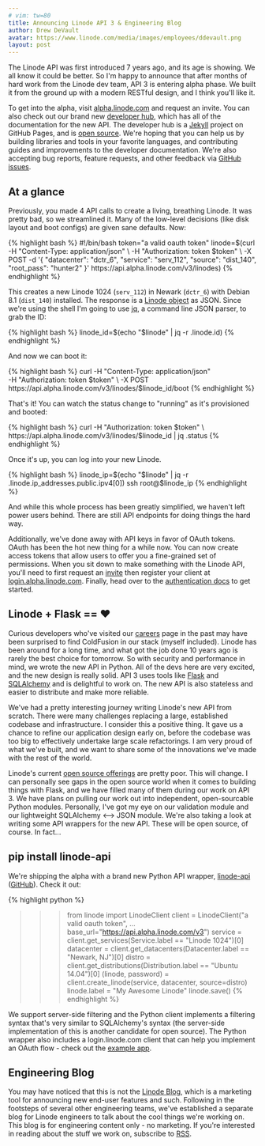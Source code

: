 ```yaml
---
# vim: tw=80
title: Announcing Linode API 3 & Engineering Blog
author: Drew DeVault
avatar: https://www.linode.com/media/images/employees/ddevault.png
layout: post
---
```


The Linode API was first introduced 7 years ago, and its age is showing. We
all know it could be better. So I'm happy to announce that after
months of hard work from the Linode dev team, API 3 is entering
alpha phase. We built it from the ground up with a modern
RESTful design, and I think you'll like it.

To get into the alpha, visit [alpha.linode.com](https://alpha.linode.com) and
request an invite. You can also check out our brand new [developer
hub](https://developers.linode.com), which has all of the documentation for the
new API. The developer hub is a [Jekyll](http://jekyllrb.com/) project on GitHub
Pages, and is [open source](https://github.com/Linode/developers). We're
hoping that you can help us by building libraries and tools in your favorite
languages, and contributing guides and improvements to the developer
documentation. We're also accepting bug reports, feature requests, and other
feedback via
[GitHub issues](https://github.com/Linode/developers/issues).

## At a glance

Previously, you made 4 API calls to create a living, breathing Linode. It was
pretty bad, so we streamlined it. Many of the low-level decisions
(like disk layout and boot configs) are given sane defaults. Now:

<div id="curl-example">
{% highlight bash %}
#!/bin/bash
token="a valid oauth token"
linode=$(curl -H "Content-Type: application/json" \
    -H "Authorization: token $token" \
    -X POST -d '{
        "datacenter": "dctr_6",
        "service": "serv_112",
        "source": "dist_140",
        "root_pass": "hunter2"
    }' https://api.alpha.linode.com/v3/linodes)
{% endhighlight %}
</div>

<script>
var password = Math.random().toString(36).slice(-8);
password += Math.random().toString(36).slice(-8);
var html = document.getElementById('curl-example').innerHTML;
html = html.replace("hunter2", password);
document.getElementById('curl-example').innerHTML = html;
</script>

This creates a new Linode 1024 (`serv_112`) in Newark (`dctr_6`) with Debian 8.1
(`dist_140`) installed. The response is a [Linode
object](http://developers.linode.com/reference/#object-linodes)
as JSON. Since we're using the shell I'm going to use
[jq](https://stedolan.github.io/jq/), a command line JSON parser, to grab the ID:

{% highlight bash %}
linode_id=$(echo "$linode" | jq -r .linode.id)
{% endhighlight %}

And now we can boot it:

{% highlight bash %}
curl -H "Content-Type: application/json" \
    -H "Authorization: token $token" \
    -X POST https://api.alpha.linode.com/v3/linodes/$linode_id/boot
{% endhighlight %}

That's it! You can watch the status change to "running" as it's provisioned and
booted:

{% highlight bash %}
curl -H "Authorization: token $token" \
    https://api.alpha.linode.com/v3/linodes/$linode_id | jq .status
{% endhighlight %}

Once it's up, you can log into your new Linode.

{% highlight bash %}
linode_ip=$(echo "$linode" | jq -r .linode.ip_addresses.public.ipv4[0])
ssh root@$linode_ip
{% endhighlight %}

And while this whole process has been greatly simplified, we
haven't left power users behind. There are still API endpoints for doing
things the hard way.

Additionally, we've done away with API keys in favor of OAuth tokens. OAuth has
been the hot new thing for a while now. You can now create access tokens that
allow users to offer you a fine-grained set of permissions.
When you sit down to make something with the Linode API, you'll need to first
request an [invite](https://alpha.linode.com) then register your client at [login.alpha.linode.com](https://login.alpha.linode.com).
Finally, head over to the [authentication docs](https://developers.linode.com/reference/#authentication)
to get started.

## Linode + Flask == ❤️

Curious developers who've visited our [careers](https://linode.com/careers) page
in the past may have been surprised to find ColdFusion in our stack (myself
included). Linode has been around for a long time, and what got the job done
10 years ago is rarely the best choice for tomorrow. So with security and
performance in mind, we wrote the new API in Python. All of the devs here
are very excited, and the new design is really solid. API 3
uses tools like [Flask](http://flask.pocoo.org/) and [SQLAlchemy](http://www.sqlalchemy.org/)
and is delightful to work on. The new API is also stateless and easier to distribute and make
more reliable.

We've had a pretty interesting journey writing Linode's new API from scratch.
There were many challenges replacing a large, established codebase and infrastructure.
I consider this a positive thing. It gave us a chance to refine our application design
early on, before the codebase was too big to effectively undertake large scale
refactorings. I am very proud of what we've built, and we want to
share some of the innovations we've made with the rest of the world.

Linode's current [open source offerings](https://github.com/Linode) are pretty
poor. This will change. I can personally see gaps in the open source
world when it comes to building things with Flask, and we have filled many of
them during our work on API 3. We have plans on pulling our work out into
independent, open-sourcable Python modules. Personally, I've got my eye on our validation
module and our lightweight SQLAlchemy ⟷ JSON module. We're also taking a look at
writing some API wrappers for the new API. These will be open source, of course.
In fact...

## pip install linode-api

We're shipping the alpha with a brand new Python API wrapper,
[linode-api](https://warehouse.python.org/project/linode-api/)
([GitHub](https://github.com/Linode/python-api)). Check it out:

{% highlight python %}
>>> from linode import LinodeClient
>>> client = LinodeClient("a valid oauth token",
...     base_url="https://api.alpha.linode.com/v3")
>>> service = client.get_services(Service.label == "Linode 1024")[0]
>>> datacenter = client.get_datacenters(Datacenter.label == "Newark, NJ")[0]
>>> distro = client.get_distributions(Distribution.label == "Ubuntu 14.04")[0]
>>> (linode, password) = client.create_linode(service, datacenter, source=distro)
>>> linode.label = "My Awesome Linode"
>>> linode.save()
{% endhighlight %}

We support server-side filtering and the Python client implements a filtering
syntax that's very similar to SQLAlchemy's syntax (the server-side
implementation of this is another candidate for open source). The Python
wrapper also includes a login.linode.com client that can help you implement an
OAuth flow - check out the [example
app](https://github.com/Linode/python-api/tree/master/examples/oauth-flow).

## Engineering Blog

You may have noticed that this is not the [Linode Blog](https://blog.linode.com/),
which is a marketing tool for announcing new end-user features and such.
Following in the footsteps of several other engineering teams, we've established
a separate blog for Linode engineers to talk about the cool things we're
working on. This blog is for engineering content only - no marketing. If you're
interested in reading about the stuff we work on, subscribe to
[RSS](http://localhost:4000/feed.xml).
